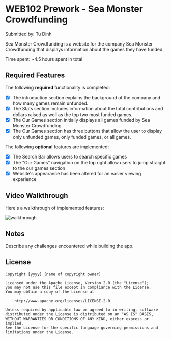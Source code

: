 # WEB102 Prework - Sea Monster Crowdfunding

Submitted by: Tu Dinh

Sea Monster Crowdfunding is a website for the company Sea Monster Crowdfunding that displays information about the games they have funded.

Time spent: ~4.5 hours spent in total

## Required Features

The following **required** functionality is completed:

* [x] The introduction section explains the background of the company and how many games remain unfunded.
* [x] The Stats section includes information about the total contributions and dollars raised as well as the top two most funded games.
* [x] The Our Games section initially displays all games funded by Sea Monster Crowdfunding
* [x] The Our Games section has three buttons that allow the user to display only unfunded games, only funded games, or all games.

The following **optional** features are implemented:

* [x] The Search Bar allows users to search specific games
* [x] The "Our Games" navigation on the top right allow users to jump straight to the our games section
* [x] Website's appearance has been altered for an easier viewing experience

## Video Walkthrough

Here's a walkthrough of implemented features:

![walkthrough](https://github.com/dinh2644/web102_prework/assets/82007933/a59ea92e-af7a-4eb5-8672-f0efbea960f7)


<!-- Replace this with whatever GIF tool you used! -->
<!-- Recommended tools:
[Kap](https://getkap.co/) for macOS
[ScreenToGif](https://www.screentogif.com/) for Windows
[peek](https://github.com/phw/peek) for Linux. -->

## Notes

Describe any challenges encountered while building the app.

## License

    Copyright [yyyy] [name of copyright owner]

    Licensed under the Apache License, Version 2.0 (the "License");
    you may not use this file except in compliance with the License.
    You may obtain a copy of the License at

        http://www.apache.org/licenses/LICENSE-2.0

    Unless required by applicable law or agreed to in writing, software
    distributed under the License is distributed on an "AS IS" BASIS,
    WITHOUT WARRANTIES OR CONDITIONS OF ANY KIND, either express or implied.
    See the License for the specific language governing permissions and
    limitations under the License.
